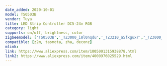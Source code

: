 ```yaml
---
date_added: 2020-10-01
model: TS0503B
vendor: Tuya
title: LED Strip Controller DC5-24v RGB  
category: light
supports: on/off, brightness, color
zigbeemodel: ['TS0503B','_TZ3000_i8l0nqdu','_TZ3210_a5fxguxr','_TZ3000_g5xawfcq']
compatible: [z2m, tasmota, zha, deconz]
mlink: 
link: https://www.aliexpress.com/item/1005001315938878.html
link2: https://www.aliexpress.com/item/4000976025529.html
---
```

